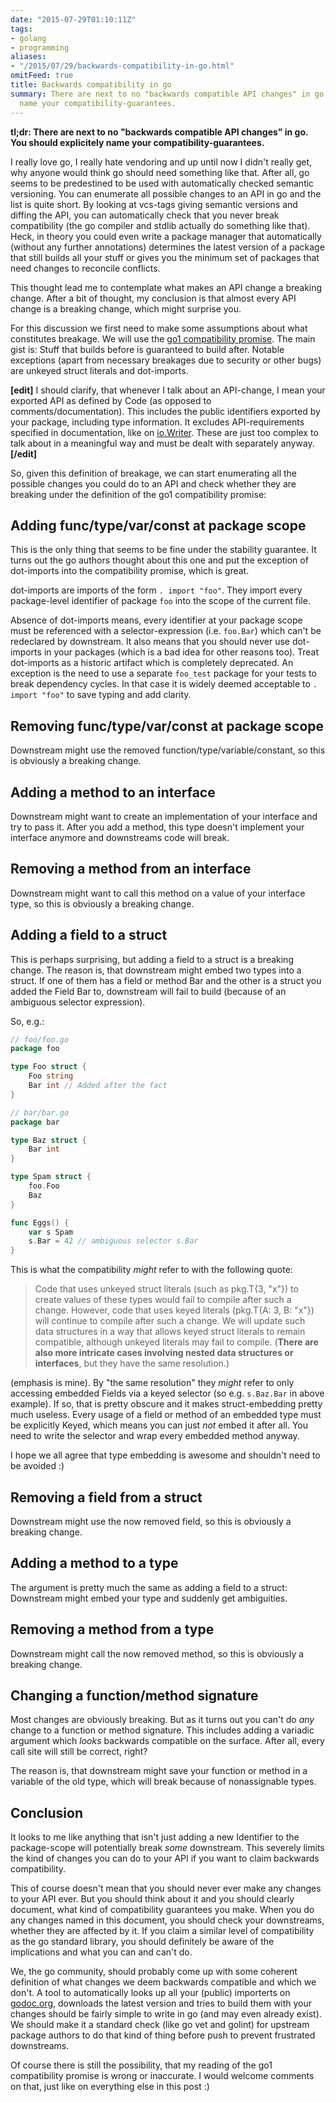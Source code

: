 ```yaml
---
date: "2015-07-29T01:10:11Z"
tags:
- golang
- programming
aliases:
- "/2015/07/29/backwards-compatibility-in-go.html"
omitFeed: true
title: Backwards compatibility in go
summary: There are next to no "backwards compatible API changes" in go. You should explicitely
  name your compatibility-guarantees.
---
```


**tl;dr: There are next to no "backwards compatible API changes" in go. You
should explicitely name your compatibility-guarantees.**

I really love go, I really hate vendoring and up until now I didn't really get,
why anyone would think go should need something like that. After all, go seems
to be predestined to be used with automatically checked semantic versioning.
You can enumerate all possible changes to an API in go and the list is quite
short. By looking at vcs-tags giving semantic versions and diffing the API, you
can automatically check that you never break compatibility (the go compiler and
stdlib actually do something like that). Heck, in theory you could even write a
package manager that automatically (without any further annotations) determines
the latest version of a package that still builds all your stuff or gives you
the minimum set of packages that need changes to reconcile conflicts.

This thought lead me to contemplate what makes an API change a breaking
change. After a bit of thought, my conclusion is that almost every API change
is a breaking change, which might surprise you.

For this discussion we first need to make some assumptions about what
constitutes breakage. We will use the [go1 compatibility promise](http://golang.org/doc/go1compat).
The main gist is: Stuff that builds before is guaranteed to build after.
Notable exceptions (apart from necessary breakages due to security or other
bugs) are unkeyed struct literals and dot-imports.

**[edit]**
I should clarify, that whenever I talk about an API-change, I mean
your exported API as defined by Code (as opposed to comments/documentation).
This includes the public identifiers exported by your package, including type
information. It excludes API-requirements specified in documentation, like on
[io.Writer](http://golang.org/pkg/io/#Writer). These are just too complex to
talk about in a meaningful way and must be dealt with separately anyway.
**[/edit]**

So, given this definition of breakage, we can start enumerating all the
possible changes you could do to an API and check whether they are breaking
under the definition of the go1 compatibility promise:

## Adding func/type/var/const at package scope

This is the only thing that seems to be fine under the stability guarantee.  It
turns out the go authors thought about this one and put the exception of
dot-imports into the compatibility promise, which is great.

dot-imports are imports of the form `. import "foo"`. They import every
package-level identifier of package `foo` into the scope of the current file.

Absence of dot-imports means, every identifier at your package scope must be
referenced with a selector-expression (i.e. `foo.Bar`) which can't be redeclared
by downstream. It also means that you should never use dot-imports in your
packages (which is a bad idea for other reasons too). Treat dot-imports as a
historic artifact which is completely deprecated. An exception is the need
to use a separate `foo_test` package for your tests to break dependency cycles.
In that case it is widely deemed acceptable to `. import "foo"` to save typing
and add clarity.

## Removing func/type/var/const at package scope

Downstream might use the removed function/type/variable/constant, so this is
obviously a breaking change.

## Adding a method to an interface

Downstream might want to create an implementation of your interface and try to
pass it. After you add a method, this type doesn't implement your interface
anymore and downstreams code will break.

## Removing a method from an interface

Downstream might want to call this method on a value of your interface type, so
this is obviously a breaking change.

## Adding a field to a struct

This is perhaps surprising, but adding a field to a struct is a breaking
change. The reason is, that downstream might embed two types into a struct. If
one of them has a field or method Bar and the other is a struct you added the
Field Bar to, downstream will fail to build (because of an ambiguous selector
expression).

So, e.g.:

```go
// foo/foo.go
package foo

type Foo struct {
	Foo string
	Bar int // Added after the fact
}

// bar/bar.go
package bar

type Baz struct {
	Bar int
}

type Spam struct {
	foo.Foo
	Baz
}

func Eggs() {
	var s Spam
	s.Bar = 42 // ambiguous selector s.Bar
}
```

This is what the compatibility *might* refer to with the following quote:

> Code that uses unkeyed struct literals (such as pkg.T{3, "x"}) to create values
> of these types would fail to compile after such a change. However, code that
> uses keyed literals (pkg.T{A: 3, B: "x"}) will continue to compile after such a
> change.  We will update such data structures in a way that allows keyed struct
> literals to remain compatible, although unkeyed literals may fail to compile.
> (**There are also more intricate cases involving nested data structures or
> interfaces**, but they have the same resolution.)

(emphasis is mine). By "the same resolution" they *might* refer to only accessing
embedded Fields via a keyed selector (so e.g. `s.Baz.Bar` in above example). If
so, that is pretty obscure and it makes struct-embedding pretty much
useless. Every usage of a field or method of an embedded type must be
explicitly Keyed, which means you can just *not* embed it after all. You need
to write the selector and wrap every embedded method anyway.

I hope we all agree that type embedding is awesome and shouldn't need to be
avoided :)

## Removing a field from a struct

Downstream might use the now removed field, so this is obviously a breaking change.

## Adding a method to a type

The argument is pretty much the same as adding a field to a struct: Downstream
might embed your type and suddenly get ambiguities.

## Removing a method from a type

Downstream might call the now removed method, so this is obviously a breaking change.

## Changing a function/method signature

Most changes are obviously breaking. But as it turns out you can't do *any*
change to a function or method signature. This includes adding a variadic
argument which *looks* backwards compatible on the surface. After all, every
call site will still be correct, right?

The reason is, that downstream might save your function or method in a variable
of the old type, which will break because of nonassignable types.

## Conclusion

It looks to me like anything that isn't just adding a new Identifier to the
package-scope will potentially break *some* downstream. This severely limits
the kind of changes you can do to your API if you want to claim backwards
compatibility.

This of course doesn't mean that you should never ever make any changes to your
API ever. But you should think about it and you should clearly document, what
kind of compatibility guarantees you make. When you do any changes named in
this document, you should check your downstreams, whether they are affected by
it. If you claim a similar level of compatibility as the go standard library,
you should definitely be aware of the implications and what you can and can't
do.

We, the go community, should probably come up with some coherent definition of
what changes we deem backwards compatible and which we don't. A tool to
automatically looks up all your (public) importerts on
[godoc.org](https://godoc.org/), downloads the latest version and tries to
build them with your changes should be fairly simple to write in go (and may
even already exist). We should make it a standard check (like go vet and
golint) for upstream package authors to do that kind of thing before push to
prevent frustrated downstreams.

Of course there is still the possibility, that my reading of the go1
compatibility promise is wrong or inaccurate. I would welcome comments on that,
just like on everything else in this post :)
